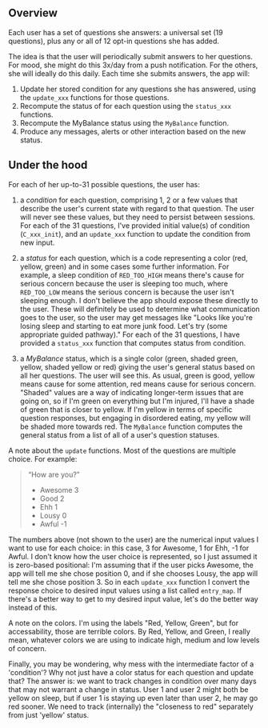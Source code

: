 ## Overview

Each user has a set of questions she answers: a universal set (19 questions), plus any or all of 12 opt-in questions she has added. 

The idea is that the user will periodically submit answers to her questions. For mood, she might do this 3x/day from a push notification. For the others, she will ideally do this daily. Each time she submits answers, the app will:

1. Update her stored condition for any questions she has answered, using the `update_xxx` functions for those questions.  
2. Recompute the status of for each question using the `status_xxx` functions. 
3. Recompute the MyBalance status using the `MyBalance` function. 
4. Produce any messages, alerts or other interaction based on the new status.

## Under the hood

For each of her up-to-31 possible questions, the user has: 

1. a _condition_ for each question, comprising 1, 2 or a few values that describe the user's current state with regard to that question. The user will never see these values, but they need to persist between sessions. For each of the 31 questions, I've provided initial value(s) of condition (`C_xxx_init`), and an `update_xxx` function to update the condition from new input. 

2. a _status_ for each question, which is a code representing a color (red, yellow, green) and in some cases some further information. For example, a sleep condition of `RED_TOO_HIGH` means there's cause for serious concern because the user is sleeping too much, where `RED_TOO_LOW` means the serious concern is because the user isn't sleeping enough. I don't believe the app should expose these directly to the user. These will definitely be used to determine what communication goes to the user, so the user may get messages like "Looks like you're losing sleep and starting to eat more junk food. Let's try (some appropriate guided pathway)." For each of the 31 questions, I have provided a `status_xxx` function that computes status from condition. 

3. a _MyBalance_ status, which is a single color (green, shaded green, yellow, shaded yellow or red) giving the user's general status based on all her questions. The user will see this. As usual, green is good, yellow means cause for some attention, red means cause for serious concern. "Shaded" values are a way of indicating longer-term issues that are going on, so if I'm green on everything but I'm injured, I'll have a shade of green that is closer to yellow. If I'm yellow in terms of specific question responses, but engaging in disordered eating, my yellow will be shaded more towards red. The `MyBalance` function computes the general status from a list of all of a user's question statuses. 

A note about the `update` functions. Most of the questions are multiple choice. For example: 

>“How are you?”
> * Awesome   3
> * Good      2
> * Ehh       1
> * Lousy     0
> * Awful    -1

The numbers above (not shown to the user) are the numerical input values I want to use for each choice: in this case, 3 for Awesome, 1 for Ehh, -1 for Awful. I don't know how the user choice is represented, so I just assumed it is zero-based positional: I'm assuming that if the user picks Awesome, the app will tell me she chose position 0, and if she chooses Lousy, the app will tell me she chose position 3. So in each `update_xxx` function I convert the response choice to desired input values using a list called `entry_map`. If there's a better way to get to my desired input value, let's do the better way instead of this.

A note on the colors. I'm using the labels "Red, Yellow, Green", but for accessability, those are terrible colors. By Red, Yellow, and Green, I really mean, whatever colors we are using to indicate high, medium and low levels of concern. 

Finally, you may be wondering, why mess with the intermediate factor of a 'condition'? Why not just have a color status for each question and update that? The answer is: we want to track changes in condition over many days that may not warrant a change in status. User 1 and user 2 might both be yellow on sleep, but if user 1 is staying up even later than user 2, he may go red sooner. We need to track (internally) the "closeness to red" separately from just 'yellow' status. 